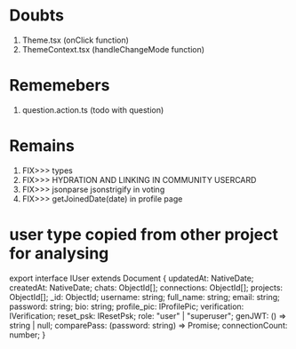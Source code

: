 # Doubts

1. Theme.tsx (onClick function)
2. ThemeContext.tsx (handleChangeMode function)

# Rememebers

1. question.action.ts (todo with question)

# Remains

1. FIX>>> types
2. FIX>>> HYDRATION AND LINKING IN COMMUNITY USERCARD
3. FIX>>> jsonparse jsonstrigify in voting
4. FIX>>> getJoinedDate(date) in profile page

# user type copied from other project for analysing

export interface IUser extends Document {
updatedAt: NativeDate;
createdAt: NativeDate;
chats: ObjectId[];
connections: ObjectId[];
projects: ObjectId[];
\_id: ObjectId;
username: string;
full_name: string;
email: string;
password: string;
bio: string;
profile_pic: IProfilePic;
verification: IVerification;
reset_psk: IResetPsk;
role: "user" | "superuser";
genJWT: () => string | null;
comparePass: (password: string) => Promise<boolean>;
connectionCount: number;
}
